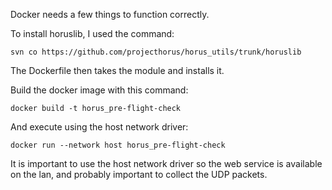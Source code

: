 Docker needs a few things to function correctly.

To install horuslib, I used the command:

`svn co https://github.com/projecthorus/horus_utils/trunk/horuslib`

The Dockerfile then takes the module and installs it.

Build the docker image with this command:

`docker build -t horus_pre-flight-check`

And execute using the host network driver:

`docker run --network host horus_pre-flight-check`

It is important to use the host network driver so the web service is available on the lan, and probably important to collect the UDP packets.
